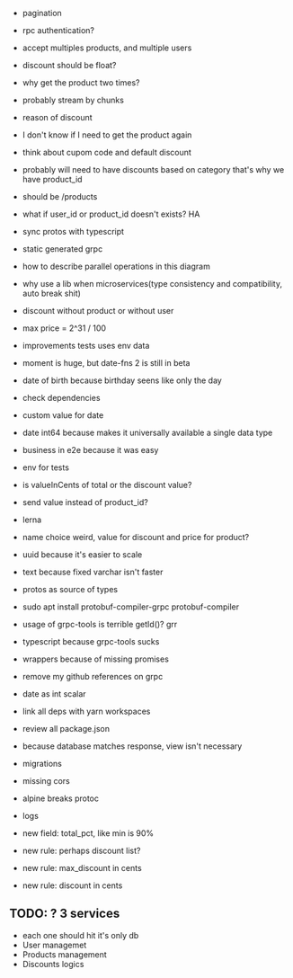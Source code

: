 - pagination
- rpc authentication?
- accept multiples products, and multiple users

- discount should be float?

- why get the product two times?
- probably stream by chunks
- reason of discount

- I don't know if I need to get the product again

- think about cupom code and default discount

- probably will need to have discounts based on category that's why we have product_id
- should be /products

- what if user_id or product_id doesn't exists? HA
- sync protos with typescript
- static generated grpc

- how to describe parallel operations in this diagram
- why use a lib when microservices(type consistency and compatibility, auto break shit)

- discount without product or without user

- max price = 2^31 / 100

- improvements tests uses env data

- moment is huge, but date-fns 2 is still in beta

- date of birth because birthday seens like only the day

- check dependencies
- custom value for date
- date int64 because makes it universally available a single data type
- business in e2e because it was easy
- env for tests
- is valueInCents of total or the discount value?
- send value instead of product_id?
- lerna

- name choice weird, value for discount and price for product?
- uuid because it's easier to scale
- text because fixed varchar isn't faster

- protos as source of types
- sudo apt install protobuf-compiler-grpc protobuf-compiler

- usage of grpc-tools is terrible getId()? grr
- typescript because grpc-tools sucks
- wrappers because of missing promises
- remove my github references on grpc
- date as int scalar

- link all deps with yarn workspaces
- review all package.json

- because database matches response, view isn't necessary

- migrations
- missing cors
- alpine breaks protoc
- logs

- new field: total_pct, like min is 90%
- new rule: perhaps discount list?
- new rule: max_discount in cents
- new rule: discount in cents

## TODO: ? 3 services

- each one should hit it's only db
- User managemet
- Products management
- Discounts logics
